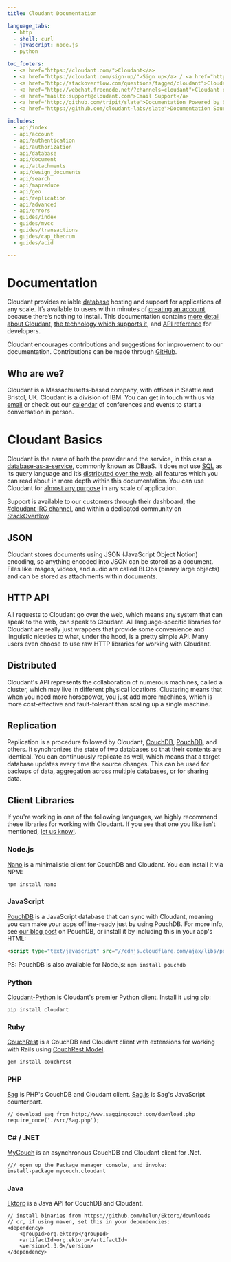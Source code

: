```yaml
---
title: Cloudant Documentation

language_tabs:
  - http
  - shell: curl
  - javascript: node.js
  - python

toc_footers:
  - <a href="https://cloudant.com/">Cloudant</a>
  - <a href="https://cloudant.com/sign-up/">Sign up</a> / <a href="https://cloudant.com/sign-in/">Sign in</a>
  - <a href="http://stackoverflow.com/questions/tagged/cloudant">Cloudant on StackOverflow</a>
  - <a href="http://webchat.freenode.net/?channels=cloudant">Cloudant on IRC</a>
  - <a href="mailto:support@cloudant.com">Email Support</a>
  - <a href='http://github.com/tripit/slate'>Documentation Powered by Slate</a>
  - <a href="https://github.com/cloudant-labs/slate">Documentation Source</a>

includes:
  - api/index
  - api/account
  - api/authentication
  - api/authorization
  - api/database
  - api/document
  - api/attachments
  - api/design_documents
  - api/search
  - api/mapreduce
  - api/geo
  - api/replication
  - api/advanced
  - api/errors
  - guides/index
  - guides/mvcc
  - guides/transactions
  - guides/cap_theorum
  - guides/acid

---
```


# Documentation

Cloudant provides reliable [database](#databases) hosting and support for applications of any scale. It’s available to users within minutes of [creating an account](https://cloudant.com/sign-up/) because there’s nothing to install. This documentation contains [more detail about Cloudant](#why_cloudant), [the technology which supports it](#no_SQL), and [API reference](#api-reference) for developers.

Cloudant encourages contributions and suggestions for improvement to our documentation. Contributions can be made through [GitHub](https://github.com/cloudant-labs/slate). 

## Who are we?

Cloudant is a Massachusetts-based company, with offices in Seattle and Bristol, UK. Cloudant is a division of IBM. You can get in touch with us via [email](mailto:support@cloudant.com) or check out our [calendar](#) of conferences and events to start a conversation in person.

# Cloudant Basics

<div id="why_cloudant"></div>

Cloudant is the name of both the provider and the service, in this case a [database-as-a-service](https://cloudant.com/product/comparison-of-dbaas/), commonly known as DBaaS. It does not use [SQL](#no_SQL) as its query language and it’s [distributed over the web](#distributed), all features which you can read about in more depth within this documentation. You can use Cloudant for [almost any purpose](https://cloudant.com/terms/) in any scale of application.

Support is available to our customers through their dashboard, the <a href="http://webchat.freenode.net?channels=cloudant&amp;uio=MTE9MTk117">#cloudant IRC channel</a>, and within a dedicated community on [StackOverflow](http://stackoverflow.com/questions/tagged/cloudant).

## JSON

<div id="no_SQL"></div>

Cloudant stores documents using JSON (JavaScript Object Notion) encoding, so anything encoded into JSON can be stored as a document. Files like images, videos, and audio are called BLObs (binary large objects) and can be stored as attachments within documents.

## HTTP API

<div id="http_driv"></div>

All requests to Cloudant go over the web, which means any system that can speak to the web, can speak to Cloudant. All language-specific libraries for Cloudant are really just wrappers that provide some convenience and linguistic niceties to what, under the hood, is a pretty simple API. Many users even choose to use raw HTTP libraries for working with Cloudant.

## Distributed

<div id="distributed"></div>

Cloudant's API represents the collaboration of numerous machines, called a cluster, which may live in different physical locations. Clustering means that when you need more horsepower, you just add more machines, which is more cost-effective and fault-tolerant than scaling up a single machine.

## Replication

<div id="replication"></div>

Replication is a procedure followed by Cloudant, [CouchDB](http://couchdb.apache.org/), [PouchDB](http://junk.arandomurl.com/), and others. It synchronizes the state of two databases so that their contents are identical. You can continuously replicate as well, which means that a target database updates every time the source changes. This can be used for backups of data, aggregation across multiple databases, or for sharing data.

## Client Libraries

If you're working in one of the following languages, we highly recommend these libraries for working with Cloudant. If you see that one you like isn't mentioned, [let us know!](https://github.com/cloudant-labs/slate/issues).

### Node.js

[Nano](https://github.com/dscape/nano) is a minimalistic client for CouchDB and Cloudant. You can install it via NPM:

```
npm install nano
```

### JavaScript

[PouchDB](http://pouchdb.com/) is a JavaScript database that can sync with Cloudant, meaning you can make your apps offline-ready just by using PouchDB. For more info, see [our blog post](https://cloudant.com/blog/pouchdb) on PouchDB, or install it by including this in your app's HTML:

```html
<script type="text/javascript" src="//cdnjs.cloudflare.com/ajax/libs/pouchdb/2.2.0/pouchdb.min.js"></script>
```

PS: PouchDB is also available for Node.js: `npm install pouchdb`

### Python

[Cloudant-Python](https://github.com/cloudant-labs/cloudant-python) is Cloudant's premier Python client. Install it using pip:

```
pip install cloudant
```

### Ruby

[CouchRest](https://github.com/couchrest/couchrest) is a CouchDB and Cloudant client with extensions for working with Rails using [CouchRest Model](https://github.com/couchrest/couchrest_model).

```
gem install couchrest
```

### PHP

[Sag](http://www.saggingcouch.com/) is PHP's CouchDB and Cloudant client. [Sag.js](https://github.com/sbisbee/sag-js) is Sag's JavaScript counterpart.

```
// download sag from http://www.saggingcouch.com/download.php
require_once('./src/Sag.php');
```

### C# / .NET

[MyCouch](https://github.com/danielwertheim/mycouch) is an asynchronous CouchDB and Cloudant client for .Net.

```
/// open up the Package manager console, and invoke:
install-package mycouch.cloudant
```

### Java

[Ektorp](https://github.com/helun/Ektorp) is a Java API for CouchDB and Cloudant.

```
// install binaries from https://github.com/helun/Ektorp/downloads
// or, if using maven, set this in your dependencies:
<dependency>
    <groupId>org.ektorp</groupId>
    <artifactId>org.ektorp</artifactId>
    <version>1.3.0</version>
</dependency>
```
